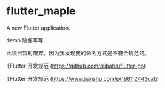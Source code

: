 # flutter_maple

A new Flutter application.

demo 随便写写

此项目暂时废弃，因为我发现我的命名方式是不符合规范的。


![Flutter 开发规范 (https://github.com/alibaba/flutter-go)

![Flutter 开发规范 (https://www.jianshu.com/p/1981f2443cab)

